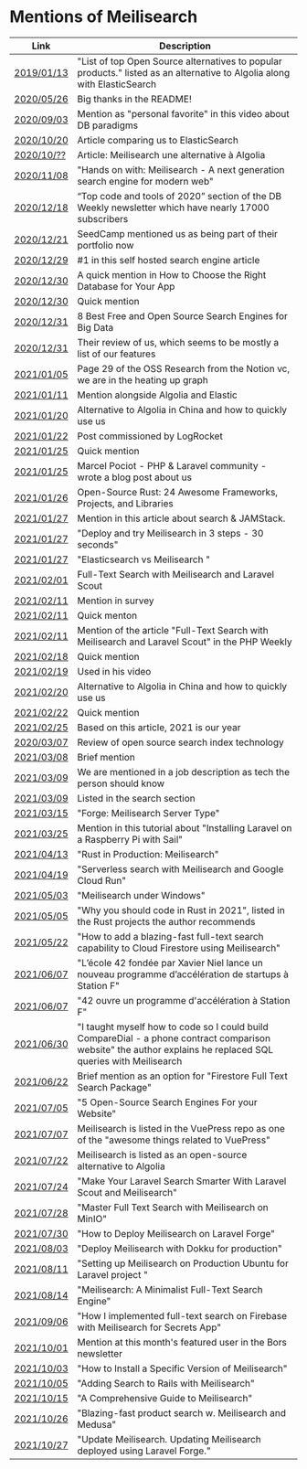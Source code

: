 # Mentions of Meilisearch

|Link  |  Description|
|--|--|
[2019/01/13](https://github.com/spacejam/sled) |"List of top Open Source alternatives to popular products." listed as an alternative to Algolia along with ElasticSearch|
[2020/05/26](https://dev.to/fayaz/top-open-source-alternatives-to-popular-products-stop-paying-16jn) |Big thanks in the README!|
[2020/09/03](https://www.youtube.com/watch?v=W2Z7fbCLSTw&t=45s) | Mention as "personal favorite" in this video about DB paradigms|
[2020/10/20](https://spinscale.de/posts/2020-10-20-search-engines-and-libraries-overview.html)| Article comparing us to ElasticSearch||
[2020/10/??](https://www.weblogin.fr/blog/120-meilisearch-une-alternative-a-algolia) |Article: Meilisearch une alternative à Algolia|
[2020/11/08](https://codefibershq.com/blog/hands-on-meilisearch-a-next-generation-search-engine-for-modern-web) | "Hands on with: Meilisearch - A next generation search engine for modern web"|
[2020/12/18](https://dbweekly.com/issues/335) |“Top code and tools of 2020” section of the DB Weekly newsletter which have nearly 17000 subscribers|
[2020/12/21](https://seedcamp.com/seedcamp-2020-year-in-review/) |SeedCamp mentioned us as being part of their portfolio now|
[2020/12/29](https://geekflare.com/self-hosted-search-engine-software/ )|#1 in this self hosted search engine article|
[2020/12/30](https://medium.com/better-programming/how-to-choose-the-right-database-for-your-app-c9b29ae0b8ae) |A quick mention in How to Choose the Right Database for Your App|
[2020/12/30](https://betterprogramming.pub/how-to-choose-the-right-database-for-your-app-c9b29ae0b8ae) |Quick mention|
[2020/12/31](https://www.linuxlinks.com/searchengines/) |8 Best Free and Open Source Search Engines for Big Data|
[2020/12/31](https://www.linuxlinks.com/meilisearch-fast-open-source-search-engine/) |Their review of us, which seems to be mostly a list of our features|
[2021/01/05](https://notion.vc/wp-content/uploads/2021/01/2020_11_22_Open-source_Notion_EXT.pdf) |Page 29 of the OSS Research from the Notion vc, we are in the heating up graph|
[2021/01/11](https://blog.min.io/object_storage_for_kyc/) |Mention alongside Algolia and Elastic|
[2021/01/20](https://www.21cloudbox.com/blog/solutions/algolia-alternatives-in-china.html) |Alternative to Algolia in China and how to quickly use us|
[2021/01/22](https://blog.logrocket.com/meilisearch-a-definitive-guide/) |Post commissioned by LogRocket|
[2021/01/25](https://jolicode.com/blog/elasticsearch-the-right-way-in-symfony) |Quick mention|
[2021/01/25](https://pociot.dev/35-blazing-fast-search-with-meilisearch-and-laravel-forge) |Marcel Pociot - PHP & Laravel community -  wrote a blog post about us|
[2021/01/26](https://serokell.io/blog/open-source-rust) |Open-Source Rust: 24 Awesome Frameworks, Projects, and Libraries|
[2021/01/27](https://bejamas.io/blog/jamstack-search/) |Mention in this article about search & JAMStack.|
[2021/01/27](https://dev.to/rphilogene/deploy-and-try-meilisearch-in-3-steps-30-seconds-lg7) |"Deploy and try Meilisearch in 3 steps - 30 seconds"|
[2021/01/27](https://dev.to/adithyasrinivasan/elasticsearch-vs-meilisearch-3235) |"Elasticsearch vs Meilisearch "|
[2021/02/01](https://tighten.co/blog/full-text-search-with-meilisearch-and-scout/) |Full-Text Search with Meilisearch and Laravel Scout|
[2021/02/11](https://twitter.com/DataCouncilAI/status/1359905254205247491) |Mention in survey|
[2021/02/11](https://searchcloudcomputing.techtarget.com/opinion/The-Elasticsearch-sideshow-and-why-Algolia-is-the-better-bet) |Quick menton|
[2021/02/11](https://mailchi.mp/32fd8a616b7a/phpweekly-april-27th-1596876)| Mention of the article "Full-Text Search with Meilisearch and Laravel Scout" in the PHP Weekly|
[2021/02/18](https://medium.com/at-the-front-line/developers-d%C3%A9veloppeurs-desarrolladors-35c2839df960) |Quick mention|
[2021/02/19](https://www.youtube.com/watch?v=z0hx99BByYw) |Used in his video|
[2021/02/20](https://www.21cloudbox.com/blog/solutions/algolia-alternatives-in-china.html) |Alternative to Algolia in China and how to quickly use us|
[2021/02/22](https://blog.hyper63.com/contributing-to-hyper63-part-1/) |Quick mention|
[2021/02/25](https://sifted.eu/articles/european-saas-startups-2021/) |Based on this article, 2021 is our year|
[2020/03/07](https://lincolnwebs.com/2021/03/07/search-products/) | Review of open source search index technology|
[2021/03/08](https://openeveryone.substack.com/p/open-product-recipe )|Brief mention|
[2021/03/09](https://tr.indeed.com/viewjob?t=Devops+Engineer&c=Talentra&l=%C4%B0stanbul&jk=f52ed9be958cc088&rtk=1f0cr8cagstbh800&from=rss) |We are mentioned in a job description as tech the person should know|
[2021/03/09](https://headlesscommerce.org/categories/search) |Listed in the search section|
[2021/03/15](https://blog.laravel.com/forge-meilisearch-server-type) | "Forge: Meilisearch Server Type"
[2021/03/25](https://dev.to/raspberrytyler/installing-laravel-sail-on-a-raspberry-pi-4hck) | Mention in this tutorial about "Installing Laravel on a Raspberry Pi with Sail"
[2021/04/13](https://serokell.io/blog/rust-in-production-meilisearch) | "Rust in Production: Meilisearch"
[2021/04/19](https://blog.simonireilly.com/posts/serverless-search) | "Serverless search with Meilisearch and Google Cloud Run"
[2021/05/03](http://www.skrejci.com/2021/05/meilisearch-under-windows/) | "Meilisearch under Windows"
[2021/05/05](https://www.heapstack.sh/why-you-should-code-in-rust-in-2021) | "Why you should code in Rust in 2021", listed in the Rust projects the author recommends
[2021/05/22](https://hashnode.com/post/how-to-add-a-blazing-fast-full-text-search-capability-to-cloud-firestore-using-meilisearch-introduction-15-ckoz64twc07ppdss1hk3mfeh6) | "How to add a blazing-fast full-text search capability to Cloud Firestore using Meilisearch"
[2021/06/07](https://www.universfreebox.com/article/488519/lecole-42-fondee-par-xavier-niel-lance-un-nouveau-programme-dacceleration-de-startups-a-station-f) | "L’école 42 fondée par Xavier Niel lance un nouveau programme d’accélération de startups à Station F"
[2021/06/07](https://www.lemondeinformatique.fr/actualites/lire-42-ouvre-un-programme-d-acceleration-a-station-f-83181.html) | "42 ouvre un programme d'accélération à Station F"
[2021/06/30](https://dev.to/adrianvincent/i-taught-myself-how-to-code-so-i-could-build-comparedial-a-phone-contract-comparison-website-13me) | "I taught myself how to code so I could build CompareDial - a phone contract comparison website" the author explains he replaced SQL queries with Meilisearch
[2021/06/22](https://dev.to/jdgamble555/firestore-full-text-search-package-1ea7) | Brief mention as an option for "Firestore Full Text Search Package"
[2021/07/05](https://vishnuch.tech/5-open-source-search-engines-for-your-website) | "5 Open-Source Search Engines For your Website"
[2021/07/07](https://github.com/vuepress/awesome-vuepress) | Meilisearch is listed in the VuePress repo as one of the "awesome things related to VuePress"
[2021/07/22](https://www.btw.so/open-source-alternatives/meilisearch) | Meilisearch is listed as an open-source alternative to Algolia |
[2021/07/24](https://postsrc.com/posts/make-your-laravel-search-smarter-with-laravel-scout-and-meilisearch) | "Make Your Laravel Search Smarter With Laravel Scout and Meilisearch"|
[2021/07/28](https://blog.min.io/master-full-text-search-with-meilisearch-on-minio/) | "Master Full Text Search with Meilisearch on MinIO" |
[2021/07/30](https://postsrc.com/posts/how-to-deploy-meilisearch-on-laravel-forge) | "How to Deploy Meilisearch on Laravel Forge" |
[2021/08/03](https://okhlopkov.com/deploy-meilisearch-with-dokku-for-production/) | "Deploy Meilisearch with Dokku for production" |
[2021/08/11](https://postsrc.com/posts/setting-up-meilisearch-on-production-ubuntu-for-laravel-project) | "Setting up Meilisearch on Production Ubuntu for Laravel project " |
[2021/08/14](https://tech.marksblogg.com/meilisearch-full-text-search.html) | "Meilisearch: A Minimalist Full-Text Search Engine" |
[2021/09/06](https://medium.com/@stevapps256/how-i-implemented-full-text-search-on-firebase-with-meilisearch-for-secrets-app-6b853484c999) | "How I implemented full-text search on Firebase with Meilisearch for Secrets App" |
[2021/10/01](https://bors.tech/newsletter/2021/10/01/tmib-57/) | Mention at this month's featured user in the Bors newsletter |
[2021/10/03](https://medium.com/@biarosenbaum/how-to-install-a-specific-version-of-meilisearch-2552bee8c351) | "How to Install a Specific Version of Meilisearch" |
[2021/10/05](https://blog.cloud66.com/adding-search-to-rails-with-meilisearch/) | "Adding Search to Rails with Meilisearch" |
[2021/10/15](https://www.atatus.com/blog/a-comprehensive-guide-to-meilisearch/) | "A Comprehensive Guide to Meilisearch" |
[2021/10/26](https://www.medusa-commerce.com/post/meilisearch-and-medusa) | "Blazing-fast product search w. Meilisearch and Medusa" |
[2021/10/27](https://abstractentropy.com/updating-meilisearch/) | "Update Meilisearch. Updating Meilisearch deployed using Laravel Forge." | 
